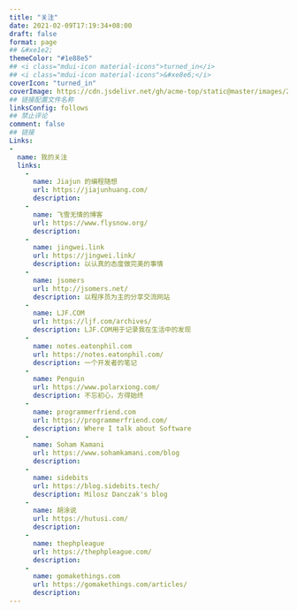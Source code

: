 ```yaml
---
title: "关注"
date: 2021-02-09T17:19:34+08:00
draft: false
format: page
## &#xe1e2;
themeColor: "#1e88e5"
## <i class="mdui-icon material-icons">turned_in</i>
## <i class="mdui-icon material-icons">&#xe8e6;</i>
coverIcon: "turned_in"
coverImage: https://cdn.jsdelivr.net/gh/acme-top/static@master/images/2021/04/20210410225435-headerbg_links.jpeg
## 链接配置文件名称
linksConfig: follows
## 禁止评论
comment: false
## 链接
Links: 
-
  name: 我的关注
  links:
    - 
      name: Jiajun 的编程随想
      url: https://jiajunhuang.com/
      description: 
    - 
      name: 飞雪无情的博客
      url: https://www.flysnow.org/
      description: 
    - 
      name: jingwei.link
      url: https://jingwei.link/
      description: 以认真的态度做完美的事情
    - 
      name: jsomers
      url: http://jsomers.net/
      description: 以程序员为主的分享交流网站
    - 
      name: LJF.COM
      url: https://ljf.com/archives/
      description: LJF.COM用于记录我在生活中的发现
    - 
      name: notes.eatonphil.com
      url: https://notes.eatonphil.com/
      description: 一个开发者的笔记
    - 
      name: Penguin
      url: https://www.polarxiong.com/
      description: 不忘初心，方得始终
    - 
      name: programmerfriend.com
      url: https://programmerfriend.com/
      description: Where I talk about Software
    - 
      name: Soham Kamani
      url: https://www.sohamkamani.com/blog
      description: 
    - 
      name: sidebits
      url: https://blog.sidebits.tech/
      description: Milosz Danczak's blog
    - 
      name: 胡涂说
      url: https://hutusi.com/
      description: 
    -
      name: thephpleague
      url: https://thephpleague.com/
      description: 
    - 
      name: gomakethings.com
      url: https://gomakethings.com/articles/
      description: 
---
```


